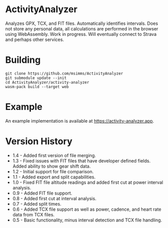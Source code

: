 # ActivityAnalyzer

Analyzes GPX, TCX, and FIT files.  Automatically identifies intervals. Does not store any personal data, all calculations are performed in the browser using WebAssembly. Work in progress. Will eventually connect to Strava and perhaps other services.

# Building

```
git clone https://github.com/msimms/ActivityAnalyzer
git submodule update --init
cd ActivityAnalyzer/activity-analyzer
wasm-pack build --target web
```

# Example

An example implementation is available at https://activity-analyzer.app.

# Version History

* 1.4 - Added first version of file merging.
* 1.3 - Fixed issues with FIT files that have developer defined fields. Added ability to show gear shift data.
* 1.2 - Initial support for file comparison.
* 1.1 - Added export and split capabilities.
* 1.0 - Fixed FIT file altitude readings and added first cut at power interval analysis.
* 0.9 - Added FIT file support.
* 0.8 - Added first cut at interval analysis.
* 0.7 - Added split times.
* 0.6 - Added TCX file support as well as power, cadence, and heart rate data from TCX files.
* 0.5 - Basic functionality, minus interval detection and TCX file handling.
